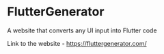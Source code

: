 # FlutterGenerator
A website that converts any UI input into Flutter code

Link to the website - https://fluttergenerator.com/
